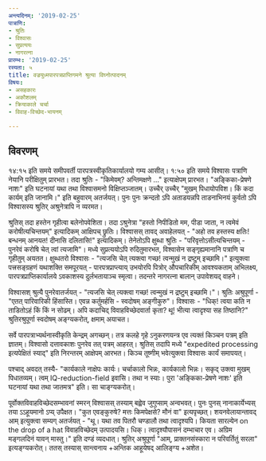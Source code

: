 ```yaml
---
अन्त्यदिनम्: '2019-02-25'
पात्राणि:
- श्रुतिः
- विश्वासः
- सुप्रत्ययः
- नागरत्ना
प्रारम्भः: '2019-02-25'
रस्यता: ५
title: वज्रयुध्मपारपत्रप्राप्तिगमने श्रुत्या विघ्नोत्पादनम्
विषयः:
- असहकारः
- अकौशलम्
- क्रियाकाले चर्चा
- विवाह-विच्छेद-भायनम्

---
```


## विवरणम्
१४:१५ इति समये समीपवर्ती पारपत्रस्वीकृतिकार्यालयो गम्य आसीत्। १:५० इति समये विश्वासः पत्राणि नेयानि परीक्षितुम् प्रारभत। तदा श्रुतिः - "किमेवम्? अन्तिमक्षणे …" इत्याक्षेपम् प्रारभत। "अङ्किका-प्रेषणे नाशः" इति घटनायां यथा तथा विश्वासमनो विक्षिप्तञ्जातम्। उच्चैर् उच्चैर् "मुखम् पिधायोपविश। किं कदा कार्यम् इति जानामि।" इति बहुवारम् अतर्जयत्। पुनः पुनः क्रन्दतो ऽपि अताडयन्नपि ताडनाभिनयं कुर्वतो ऽपि विश्वासस्य श्रुतिर् अश्रुनेत्रापि न व्यरमत। 

श्रुतिस् तदा हस्तेन गृहीत्वा बलेनोपवेशिता। तदा ऽश्रुनेत्रा "हस्तो निपीडितो मम, पीडा जाता, न त्वमेवं करोषीत्यचिन्तयम्" इत्यादिकम् आक्षिपच् छ्रुतिः। विश्वासस् तावद् अवाहेलयत् - "अहो तव हस्तस्य क्षतिः! बन्धनम् आनयत! दीनासि दलितासि!" इत्यादिकम्। तेनेतोऽपि क्षुब्धा श्रुतिः - "परिवृत्तोऽसीत्यचिन्तयम् - पुनरेवं करोषि चेत् त्वां त्यजामि"। मध्ये सुप्रत्ययोऽपि रुदितुमारभत, विश्वासेन सङ्गृह्यमानानि पत्राणि च गृहीतुम् अयतत। क्षुब्धतरो विश्वासः - "त्यजसि चेत् त्यक्त्वा गच्छ! त्वन्मुखं न द्रष्टुम् इच्छामि।" इत्युक्त्वा पत्त्रसङ्ग्रहणं यथाशक्ति समपूरयत् - पारपत्रप्राप्त्याय् उभयोरपि पित्रोर् औपचारिकीम् आवश्यकताम् अभिलक्ष्य, पारपत्रप्राप्तिकार्यालये ऽवकाशस्य दुर्लभतायाञ्च स्मृत्वा। तदन्तरे नागरत्ना बालान् उपावेशयद् वाहने।


विश्वासश् श्रुत्यै पुनरेवातर्जयत् - "त्यजसि चेत् त्यक्त्वा गच्छ! त्वन्मुखं न द्रष्टुम् इच्छामि।"। श्रुतिः अश्रुपूर्णा - "एतत् पारिवारिकी हिंसास्ति। एवन्न कर्तुमर्हसि - स्वदोषम् अङ्गीकुरु"। विश्वासः - "धिक्! त्वया कति न ताडितोऽहं किं किं न सोढम्। अपि कदाचिद् विवाहविच्छेदवार्ता कृता? थू! भीत्या त्वादृश्या सह तिष्ठानि?"  श्रुतिरश्रुपूर्णा स्वदोषम् अङ्ग्यकरोत्, क्षमाम् अयाचत।

सर्वे पारपत्राभ्यर्थनास्वीकृति केन्द्रम् अगच्छन्। तत्र कलहे गृहे ऽनुकरणयन्त्र एव त्यक्तं किञ्चन पत्रम् इति ज्ञातम्। विश्वासो दत्तावकाशः पुनरेव तत् पत्रम् आहरत्। श्रुतिस् तदापि मध्ये "expedited processing इत्यपेक्षितं स्याद्" इति निरन्तरम् आक्षेपम् आरभत। किञ्च तूष्णीम् भवेत्युक्त्वा विश्वासः कार्यं समापयत्।  

पश्चाद् अवदत् तस्यै- "कार्यकाले नाक्षेपः कार्यः। चर्चाकालो भिन्नः, कार्यकालो भिन्नः। सकृद् उक्त्वा मुखम् पिधातव्यम्। त्वम् IQ-reduction-field इवासि। तथा न स्याः। पुरा 'अङ्किका-प्रेषणे नाशः' इति घटनायां यथा तथा जातमत्र" इति। सा चाङ्ग्यकरोत्।

पूर्वोक्तविवाहविच्छेदसम्भावनां स्मरन् विश्वासस् तस्याम् बह्वेव जुगुप्साम् अन्वभवत्। पुनः पुनस् नानाकार्येभ्यस् तया ऽऽहूयमानो ऽप्य् उपैक्षत। "कुत एवङ्कुरुषे? मत्तः किमपेक्षसे? मौनं वा" इत्यपृच्छत्। शयनवेलायान्तावद् आम् इत्युक्त्वा सम्यग् अतर्जयत् - "थू। यथा तव पितरौ चण्डालौ तथा त्वादृश्यपि। कियता सारल्येन on the drop of a hat विवाहविच्छेदम् उत्पादयसि। धिक्। त्वादृश्यौपासनं दम्भाचार एव। अग्रिम मङ्गलदिनं यावन् मास्तु।" इति दण्डं व्यदधात्। श्रुतिर् अश्रुपूर्णा "आम्, प्राक्तनसंस्कारा न परिवर्तितुं सरला" इत्यङ्ग्यकरोत्। ततस् तस्यास् सान्त्वनाय +अन्तिक आहूयेषद् आलिङ्ग्य +अशेत।

